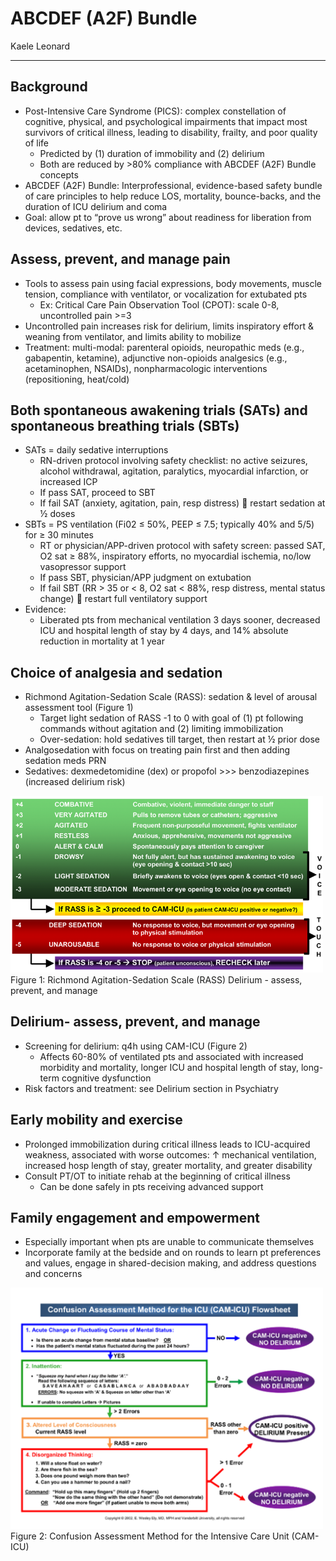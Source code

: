 # ABCDEF (A2F) Bundle

Kaele Leonard

---

## Background
-	Post-Intensive Care Syndrome (PICS): complex constellation of cognitive, physical, and psychological impairments that impact most survivors of critical illness, leading to disability, frailty, and poor quality of life
    -	Predicted by (1) duration of immobility and (2) delirium
    -	Both are reduced by >80% compliance with ABCDEF (A2F) Bundle concepts
-	ABCDEF (A2F) Bundle: Interprofessional, evidence-based safety bundle of care principles to help reduce LOS, mortality, bounce-backs, and the duration of ICU delirium and coma
-	Goal: allow pt to “prove us wrong” about readiness for liberation from devices, sedatives, etc.

## Assess, prevent, and manage pain
-	Tools to assess pain using facial expressions, body movements, muscle tension, compliance with ventilator, or vocalization for extubated pts
    -	Ex: Critical Care Pain Observation Tool (CPOT): scale 0-8, uncontrolled pain >=3 
-	Uncontrolled pain increases risk for delirium, limits inspiratory effort & weaning from ventilator, and limits ability to mobilize
-	Treatment: multi-modal: parenteral opioids, neuropathic meds (e.g., gabapentin, ketamine), adjunctive non-opioids analgesics (e.g., acetaminophen, NSAIDs), nonpharmacologic interventions (repositioning, heat/cold)

## Both spontaneous awakening trials (SATs) and spontaneous breathing trials (SBTs)
-	SATs = daily sedative interruptions
    -	RN-driven protocol involving safety checklist: no active seizures, alcohol withdrawal, agitation, paralytics, myocardial infarction, or increased ICP
    -	If pass SAT, proceed to SBT
    -	If fail SAT (anxiety, agitation, pain, resp distress)  restart sedation at ½ doses
-	SBTs = PS ventilation (Fi02 ≤ 50%, PEEP ≤ 7.5; typically 40% and 5/5) for ≥ 30 minutes
    -	RT or physician/APP-driven protocol with safety screen: passed SAT, O2 sat ≥ 88%, inspiratory efforts, no myocardial ischemia, no/low vasopressor support
    -	If pass SBT, physician/APP judgment on extubation
    -	If fail SBT (RR > 35 or < 8, O2 sat < 88%, resp distress, mental status change)  restart full ventilatory support
-	Evidence:
    -	Liberated pts from mechanical ventilation 3 days sooner, decreased ICU and hospital length of stay by 4 days, and 14% absolute reduction in mortality at 1 year

## Choice of analgesia and sedation
-	Richmond Agitation-Sedation Scale (RASS): sedation & level of arousal assessment tool (Figure 1)
    -	Target light sedation of RASS -1 to 0 with goal of (1) pt following commands without agitation and (2) limiting immobilization
    -	Over-sedation:  hold sedatives till target, then restart at ½ prior dose 
-	Analgosedation with focus on treating pain first and then adding sedation meds PRN
-	Sedatives: dexmedetomidine (dex) or propofol >>> benzodiazepines (increased delirium risk)

<img src='../images/raas.png' alt='RAAS Chart' width='500'>
Figure 1: Richmond Agitation-Sedation Scale (RASS) Delirium - assess, prevent, and manage

## Delirium- assess, prevent, and manage
-	Screening for delirium: q4h using CAM-ICU (Figure 2)
    -	Affects 60-80% of ventilated pts and associated with increased morbidity and mortality, longer ICU and hospital length of stay, long-term cognitive dysfunction
-	Risk factors and treatment: see Delirium section in Psychiatry 

## Early mobility and exercise
-	Prolonged immobilization during critical illness leads to ICU-acquired weakness, associated with worse outcomes: ↑ mechanical ventilation, increased hosp length of stay, greater mortality, and greater disability
-	Consult PT/OT to initiate rehab at the beginning of critical illness
    -	Can be done safely in pts receiving advanced support

## Family engagement and empowerment
- Especially important when pts are unable to communicate themselves
- Incorporate family at the bedside and on rounds to learn pt preferences and values, engage in shared-decision making, and address questions and concerns

<img src='../images/camicu.png' alt='CAM ICU table' width='500'>
Figure 2: Confusion Assessment Method for the Intensive Care Unit (CAM-ICU)
